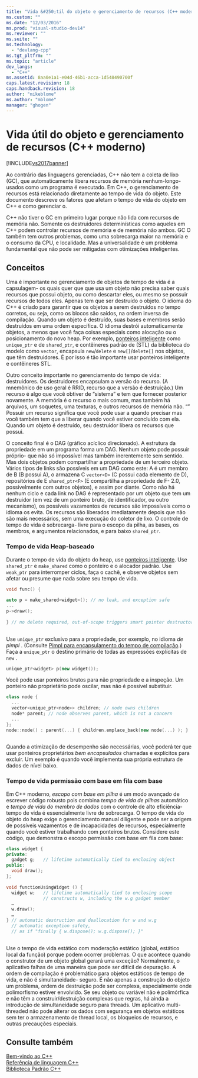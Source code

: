 ```yaml
---
title: "Vida &#250;til do objeto e gerenciamento de recursos (C++ moderno) | Microsoft Docs"
ms.custom: ""
ms.date: "12/03/2016"
ms.prod: "visual-studio-dev14"
ms.reviewer: ""
ms.suite: ""
ms.technology: 
  - "devlang-cpp"
ms.tgt_pltfrm: ""
ms.topic: "article"
dev_langs: 
  - "C++"
ms.assetid: 8aa0e1a1-e04d-46b1-acca-1d548490700f
caps.latest.revision: 18
caps.handback.revision: 18
author: "mikeblome"
ms.author: "mblome"
manager: "ghogen"
---
```

# Vida &#250;til do objeto e gerenciamento de recursos (C++ moderno)
[!INCLUDE[vs2017banner](../assembler/inline/includes/vs2017banner.md)]

Ao contrário das linguagens gerenciadas, C\+\+ não tem a coleta de lixo \(GC\), que automaticamente libera recursos de memória nenhum\-longo\- usados como um programa é executado.  Em C\+\+, o gerenciamento de recursos está relacionado diretamente ao tempo de vida do objeto.  Este documento descreve os fatores que afetam o tempo de vida do objeto em C\+\+ e como gerenciar o.  
  
 C\+\+ não tiver o GC em primeiro lugar porque não lida com recursos de memória não.  Somente os destruidores determinísticas como aqueles em C\+\+ podem controlar recursos de memória e de memória não ambos.  GC O também tem outros problemas, como uma sobrecarga maior na memória e o consumo da CPU, e localidade.  Mas a universalidade é um problema fundamental que não pode ser mitigadas com otimizações inteligentes.  
  
## Conceitos  
 Uma é importante no gerenciamento de objetos de tempo de vida é a capsulagem\- os quais quer que que usa um objeto não precisa saber quais recursos que possui objeto, ou como descartar eles, ou mesmo se possuir recursos de todos eles.  Apenas tem que ser destruído o objeto.  O idioma do C\+\+ é criado para garantir que os objetos a serem destruídos no tempo corretos, ou seja, como os blocos são saídos, na ordem inversa de compilação.  Quando um objeto é destruído, suas bases e membros serão destruídos em uma ordem específica.  O idioma destrói automaticamente objetos, a menos que você faça coisas especiais como alocação ou o posicionamento do novo heap.  Por exemplo, [ponteiros inteligente](../cpp/smart-pointers-modern-cpp.md) como `unique_ptr` e de `shared_ptr`, e contêineres padrão de \(STL\) da biblioteca do modelo como `vector`, encapsula `new`\/`delete` e `new[]`\/`delete[]` nos objetos, que têm destruidores.  É por isso é tão importante usar ponteiros inteligente e contêineres STL.  
  
 Outro conceito importante no gerenciamento do tempo de vida: destruidores.  Os destruidores encapsulam a versão do recurso.  \(A mnemônico de uso geral é RRID, recurso que a versão é destruição.\)  Um recurso é algo que você obtiver de “sistema” e tem que fornecer posterior novamente.  A memória é o recurso o mais comum, mas também há arquivos, um soquetes, uma texturas, e outros recursos de memória não. “” Possuir um recurso significa que você pode usar a quando precisar mas você também tem que a liberar quando você estiver concluído com ela.  Quando um objeto é destruído, seu destruidor libera os recursos que possui.  
  
 O conceito final é o DAG \(gráfico acíclico direcionado\).  A estrutura da propriedade em um programa forma um DAG.  Nenhum objeto pode possuir próprio\- que não só impossível mas também inerentemente sem sentido.  Mas dois objetos podem compartilhar a propriedade de um terceiro objeto.  Vários tipos de links são possíveis em um DAG como este: A é um membro de B \(B possui A\), o armazena C `vector<D>` \(C possui cada elemento de D\), repositórios de E `shared_ptr<F>` \(E compartilha a propriedade de F\- 2.0, possivelmente com outros objetos\), e assim por diante.  Como não há nenhum ciclo e cada link no DAG é representado por um objeto que tem um destruidor \(em vez de um ponteiro bruto, de identificador, ou outro mecanismo\), os possíveis vazamentos de recursos são impossíveis como o idioma os evita.  Os recursos são liberados imediatamente depois que não são mais necessários, sem uma execução do coletor de lixo.  O controle de tempo de vida é sobrecarga\- livre para o escopo da pilha, as bases, os membros, e argumentos relacionados, e para baixo `shared_ptr`.  
  
### Tempo de vida Heap\-baseado  
 Durante o tempo de vida do objeto do heap, use [ponteiros inteligente](../cpp/smart-pointers-modern-cpp.md).  Use `shared_ptr` e `make_shared` como o ponteiro e o alocador padrão.  Use `weak_ptr` para interromper ciclos, faça o cachê, e observe objetos sem afetar ou presume que nada sobre seu tempo de vida.  
  
```cpp  
void func() {  
  
auto p = make_shared<widget>(); // no leak, and exception safe  
...  
p->draw();   
  
} // no delete required, out-of-scope triggers smart pointer destructor  
  
```  
  
 Use `unique_ptr` exclusivo para a propriedade, por exemplo, no idioma *de pimpl* . \(Consulte [Pimpl para encapsulamento do tempo de compilação](../cpp/pimpl-for-compile-time-encapsulation-modern-cpp.md).\) Faça a `unique_ptr` o destino primário de todas as expressões explícitas de `new` .  
  
```cpp  
unique_ptr<widget> p(new widget());  
```  
  
 Você pode usar ponteiros brutos para não propriedade e a inspeção.  Um ponteiro não proprietário pode oscilar, mas não é possível substituir.  
  
```cpp  
class node {  
  ...  
  vector<unique_ptr<node>> children; // node owns children  
  node* parent; // node observes parent, which is not a concern  
  ...  
};  
node::node() : parent(...) { children.emplace_back(new node(...) ); }  
  
```  
  
 Quando a otimização de desempenho são necessárias, você poderá ter que usar ponteiros proprietários *bem encapsulados* chamadas e explícitos para excluir.  Um exemplo é quando você implementa sua própria estrutura de dados de nível baixo.  
  
### Tempo de vida permissão com base em fila com base  
 Em C\+\+ moderno, *escopo com base em pilha* é um modo avançado de escrever código robusto pois combina *tempo de vida de pilhas* automático e *tempo de vida do membro de dados* com o controle de alto eficiência\- tempo de vida é essencialmente livre de sobrecarga.  O tempo de vida do objeto do heap exige o gerenciamento manual diligente e pode ser a origem de possíveis vazamentos e de incapacidades de recursos, especialmente quando você estiver trabalhando com ponteiros brutos.  Considere este código, que demonstra o escopo permissão com base em fila com base:  
  
```cpp  
class widget {  
private:  
  gadget g;   // lifetime automatically tied to enclosing object  
public:  
  void draw();  
};  
  
void functionUsingWidget () {  
  widget w;   // lifetime automatically tied to enclosing scope  
              // constructs w, including the w.g gadget member  
  …  
  w.draw();  
  …  
} // automatic destruction and deallocation for w and w.g  
  // automatic exception safety,   
  // as if "finally { w.dispose(); w.g.dispose(); }"  
  
```  
  
 Use o tempo de vida estático com moderação estático \(global, estático local da função\) porque podem ocorrer problemas.  O que acontece quando o construtor de um objeto global gerará uma exceção?  Normalmente, o aplicativo falhas de uma maneira que pode ser difícil de depuração.  A ordem de compilação é problemático para objetos estáticos de tempo de vida, e não é simultaneidade\- seguro.  É não apenas a construção do objeto um problema, ordem de destruição pode ser complexa, especialmente onde polimorfismo estiver envolvido.  Se seu objeto ou variável não é polimórfica e não têm a construir\/destruição complexas que regras, há ainda a introdução de simultaneidade seguro para threads.  Um aplicativo multi\-threaded não pode alterar os dados com segurança em objetos estáticos sem ter o armazenamento de thread local, os bloqueios de recursos, e outras precauções especiais.  
  
## Consulte também  
 [Bem\-vindo ao C\+\+](../Topic/Welcome%20Back%20to%20C++%20\(Modern%20C++\).md)   
 [Referência de linguagem C\+\+](../cpp/cpp-language-reference.md)   
 [Biblioteca Padrão C\+\+](../standard-library/cpp-standard-library-reference.md)